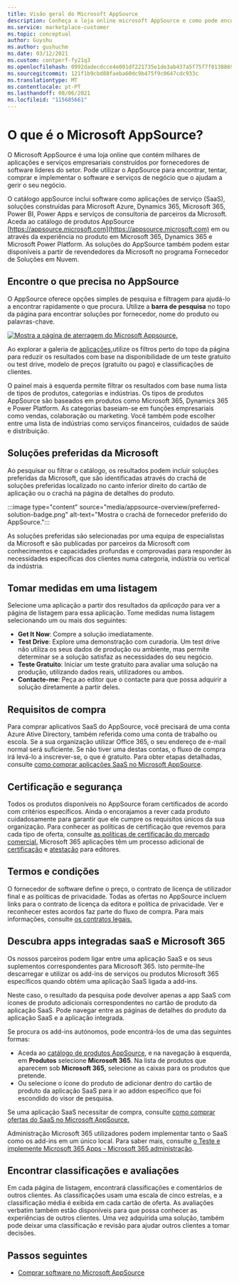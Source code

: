 ```yaml
---
title: Visão geral do Microsoft AppSource
description: Conheça a loja online microsoft AppSource e como pode encontrar e extenso catálogo de software e soluções.
ms.service: marketplace-customer
ms.topic: conceptual
author: Guyshu
ms.author: gushuchm
ms.date: 03/12/2021
ms.custom: contperf-fy21q3
ms.openlocfilehash: 0992dadecdcce4e001df221735e1de3ab437a5f75f7f0138869ccc94be363df5
ms.sourcegitcommit: 121f1b9cbd88faeba60dc9b475f9c0647cdc933c
ms.translationtype: MT
ms.contentlocale: pt-PT
ms.lasthandoff: 08/06/2021
ms.locfileid: "115685661"
---
```

# <a name="what-is-microsoft-appsource"></a>O que é o Microsoft AppSource?

O Microsoft AppSource é uma loja online que contém milhares de aplicações e serviços empresariais construídos por fornecedores de software líderes do setor. Pode utilizar o AppSource para encontrar, tentar, comprar e implementar o software e serviços de negócio que o ajudam a gerir o seu negócio.

O catálogo appSource inclui software como aplicações de serviço (SaaS), soluções construídas para Microsoft Azure, Dynamics 365, Microsoft 365, Power BI, Power Apps e serviços de consultoria de parceiros da Microsoft. Aceda ao catálogo de produtos AppSource [https://appsource.microsoft.com](https://appsource.microsoft.com) em ou através da experiência no produto em Microsoft 365, Dynamics 365 e Microsoft Power Platform. As soluções do AppSource também podem estar disponíveis a partir de revendedores da Microsoft no programa Fornecedor de Soluções em Nuvem.

## <a name="find-what-you-need-on-appsource"></a>Encontre o que precisa no AppSource

O AppSource oferece opções simples de pesquisa e filtragem para ajudá-lo a encontrar rapidamente o que procura. Utilize a **barra de pesquisa** no topo da página para encontrar soluções por fornecedor, nome do produto ou palavras-chave.

[![Mostra a página de aterragem do Microsoft Appsource.](media/appsource-overview/appsource-home-page.png)](media/appsource-overview/appsource-home-page.png#lightbox)

Ao explorar a galeria de [aplicações,](https://appsource.microsoft.com/marketplace/apps)utilize os filtros perto do topo da página para reduzir os resultados com base na disponibilidade de um teste gratuito ou test drive, modelo de preços (gratuito ou pago) e classificações de clientes.

O painel mais à esquerda permite filtrar os resultados com base numa lista de tipos de produtos, categorias e indústrias. Os tipos de produtos AppSource são baseados em produtos como Microsoft 365, Dynamics 365 e Power Platform. As categorias baseiam-se em funções empresariais como vendas, colaboração ou marketing. Você também pode escolher entre uma lista de indústrias como serviços financeiros, cuidados de saúde e distribuição.

## <a name="microsoft-preferred-solutions"></a>Soluções preferidas da Microsoft

Ao pesquisar ou filtrar o catálogo, os resultados podem incluir soluções preferidas da Microsoft, que são identificadas através do crachá de soluções preferidas localizado no canto inferior direito do cartão de aplicação ou o crachá na página de detalhes do produto.

:::image type="content" source="media/appsource-overview/preferred-solution-badge.png" alt-text="Mostra o crachá de fornecedor preferido do AppSource.":::

As soluções preferidas são selecionadas por uma equipa de especialistas da Microsoft e são publicadas por parceiros da Microsoft com conhecimentos e capacidades profundas e comprovadas para responder às necessidades específicas dos clientes numa categoria, indústria ou vertical da indústria.

## <a name="take-action-on-a-listing"></a>Tomar medidas em uma listagem

Selecione uma aplicação a partir dos resultados da *aplicação* para ver a página de listagem para essa aplicação. Tome medidas numa listagem selecionando um ou mais dos seguintes:

- **Get It Now**: Compre a solução imediatamente.
- **Test Drive**: Explore uma demonstração com curadoria. Um test drive não utiliza os seus dados de produção ou ambiente, mas permite determinar se a solução satisfaz as necessidades do seu negócio.
- **Teste Gratuito**: Iniciar um teste gratuito para avaliar uma solução na produção, utilizando dados reais, utilizadores ou ambos.
- **Contacte-me**: Peça ao editor que o contacte para que possa adquirir a solução diretamente a partir deles.

## <a name="purchasing-requirements"></a>Requisitos de compra

Para comprar aplicativos SaaS do AppSource, você precisará de uma conta Azure Ative Directory, também referida como uma conta de trabalho ou escola. Se a sua organização utilizar Office 365, o seu endereço de e-mail normal será suficiente. Se não tiver uma destas contas, o fluxo de compra irá levá-lo a inscrever-se, o que é gratuito. Para obter etapas detalhadas, consulte [como comprar aplicações SaaS no Microsoft AppSource](purchase-software-appsource.md).

## <a name="certification-and-security"></a>Certificação e segurança

Todos os produtos disponíveis no AppSource foram certificados de acordo com critérios específicos. Ainda o encorajamos a rever cada produto cuidadosamente para garantir que ele cumpre os requisitos únicos da sua organização. Para conhecer as políticas de certificação que revemos para cada tipo de oferta, consulte [as políticas de certificação do mercado comercial.](/legal/marketplace/certification-policies) Microsoft 365 aplicações têm um processo adicional de [certificação](/microsoft-365-app-certification/docs/enterprise-app-certification-guide) e [atestação](/microsoft-365-app-certification/docs/enterprise-app-attestation-guide) para editores.

## <a name="terms-and-conditions"></a>Termos e condições

O fornecedor de software define o preço, o contrato de licença de utilizador final e as políticas de privacidade. Todas as ofertas no AppSource incluem links para o contrato de licença da editora e política de privacidade. Ver e reconhecer estes acordos faz parte do fluxo de compra. Para mais informações, consulte [os contratos legais.](legal-contracts.md)

## <a name="discover-saas-and-microsoft-365-integrated-apps"></a>Descubra apps integradas saaS e Microsoft 365

Os nossos parceiros podem ligar entre uma aplicação SaaS e os seus suplementos correspondentes para Microsoft 365. Isto permite-lhe descarregar e utilizar os add-ins de serviços ou produtos Microsoft 365 específicos quando obtém uma aplicação SaaS ligada a add-ins.

Neste caso, o resultado da pesquisa pode devolver apenas a app SaaS com ícones de produto adicionais correspondentes no cartão de produto da aplicação SaaS. Pode navegar entre as páginas de detalhes do produto da aplicação SaaS e a aplicação integrada.

Se procura os add-ins autónomos, pode encontrá-los de uma das seguintes formas:

- Aceda ao [catálogo de produtos AppSource](https://appsource.microsoft.com/marketplace/apps/), e na navegação à esquerda, em **Produtos** selecione **Microsoft 365**. Na lista de produtos que aparecem sob **Microsoft 365,** selecione as caixas para os produtos que pretende.
- Ou selecione o ícone do produto de adicionar dentro do cartão de produto da aplicação SaaS para ir ao addon específico que foi escondido do visor de pesquisa.

Se uma aplicação SaaS necessitar de compra, consulte [como comprar ofertas do SaaS no Microsoft AppSource.](purchase-software-appsource.md)

Administração Microsoft 365 utilizadores podem implementar tanto o SaaS como os add-ins em um único local. Para saber mais, consulte [o Teste e implemente Microsoft 365 Apps - Microsoft 365 administração](/microsoft-365/admin/manage/test-and-deploy-microsoft-365-apps).

## <a name="find-ratings-and-reviews"></a>Encontrar classificações e avaliações

Em cada página de listagem, encontrará classificações e comentários de outros clientes. As classificações usam uma escala de cinco estrelas, e a classificação média é exibida em cada cartão de oferta. As avaliações verbatim também estão disponíveis para que possa conhecer as experiências de outros clientes. Uma vez adquirida uma solução, também pode deixar uma classificação e revisão para ajudar outros clientes a tomar decisões.

## <a name="next-steps"></a>Passos seguintes

- [Comprar software no Microsoft AppSource](purchase-software-appsource.md)

